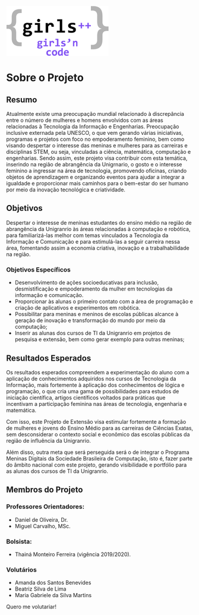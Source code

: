 ![Girls'n Code Logo](/imagens/Logo_350.png)

# Sobre o Projeto

## Resumo
Atualmente existe uma preocupação mundial relacionado à discrepância entre o número de mulheres e homens envolvidos com as áreas relacionadas à Tecnologia da Informação e Engenharias. Preocupação inclusive externada pela UNESCO, o que vem gerando várias iniciativas, programas e projetos com foco no empoderamento feminino, bem como visando despertar o interesse das meninas e mulheres para as carreiras e disciplinas STEM, ou seja, vinculadas a ciência, matemática, computação e engenharias.  Sendo assim, este projeto visa contribuir com esta temática, inserindo na região de abrangência da Unigrnario, o gosto e o interesse feminino a ingressar na área de tecnologia, promovendo oficinas, criando objetos de aprendizagem e organizando eventos para ajudar a integrar a igualdade e proporcionar mais caminhos para o bem-estar do ser humano por meio da inovação tecnológica e criatividade.

## Objetivos
Despertar o interesse de meninas estudantes do ensino médio na região de abrangência da Unigranrio às áreas relacionadas à computação e robótica, para familiarizá-las melhor com temas vinculados a Tecnologia da Informação e Comunicação e para estimulá-las a seguir carreira nessa área, fomentando assim a economia criativa, inovação e a trabalhabilidade na região.

### Objetivos Específicos
* Desenvolvimento de ações socioeducativas para inclusão, desmistificação e empoderamento da mulher em tecnologias da informação e comunicação.
* Proporcionar às alunas o primeiro contato com a área de programação e criação de aplicativos e experimentos em robótica.
* Possibilitar para meninas e meninos de escolas públicas alcance à geração de inovação e transformação do mundo por meio da computação;
* Inserir as alunas dos cursos de TI da Unigranrio em projetos de pesquisa e extensão, bem como gerar exemplo para outras meninas;

## Resultados Esperados
Os resultados esperados compreendem a experimentação do aluno com a aplicação de conhecimentos adquiridos nos cursos de Tecnologia da Informação, mais fortemente à aplicação dos conhecimentos de lógica e programação, o que cria uma gama de possibilidades para estudos de iniciação científica, artigos científicos voltados para práticas que incentivam a participação feminina nas áreas de tecnologia, engenharia e matemática.

Com isso, este Projeto de Extensão visa estimular fortemente a formação de mulheres e jovens do Ensino Médio para as carreiras de Ciências Exatas, sem desconsiderar o contexto social e econômico das escolas públicas da região de influência da Unigranrio.

Além disso, outra meta que será perseguida será o de integrar o Programa Meninas Digitais da Sociedade Brasileira de Computação, isto é, fazer parte do âmbito nacional com este projeto, gerando visibilidade e portfólio para as alunas dos cursos de TI da Unigranrio.

## Membros do Projeto

### Professores Orientadores:
- Daniel de Oliveira, Dr.
- Miguel Carvalho, MSc.

### Bolsista:
- Thainá Monteiro Ferreira (vigência 2019/2020).

### Volutários
- Amanda dos Santos Benevides
- Beatriz Silva de Lima
- Maria Gabriele da Silva Martins

Quero me volutariar!
